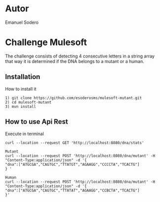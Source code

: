 # Autor
Emanuel Sodero

# Challenge Mulesoft
The challenge consists of detecting 4 consecutive letters in a string array that way it is determined if the DNA belongs to a mutant or a human.

## Installation
How to install it
```
1) git clone https://github.com/esoderosms/mulesoft-mutant.git
2) cd mulesoft-mutant
3) mvn install
```
## How to use Api Rest
Execute in terminal
```
curl --location --request GET 'http://localhost:8080/dna/stats' 

Mutant
curl --location --request POST 'http://localhost:8080/dna/mutant' -H "Content-Type:application/json" -d '{
"dna":["ATGCGA","CAGTGC","TTATGT","AGAAGG","CCCCTA","TCACTG"] 
} ​'

Human
curl --location --request POST 'http://localhost:8080/dna/mutant' -H "Content-Type:application/json" -d '{
"dna":["ATGCGA","CAGTGC","TTATAT","AGAAGG","CCBCTA","TCACTG"] 
}'
```